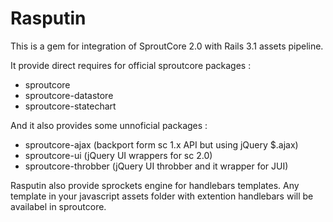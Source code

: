 Rasputin
========

This is a gem for integration of SproutCore 2.0 with Rails 3.1 assets pipeline.

It provide direct requires for official sproutcore packages :

* sproutcore
* sproutcore-datastore
* sproutcore-statechart

And it also provides some unnoficial packages :

* sproutcore-ajax (backport form sc 1.x API but using jQuery $.ajax)
* sproutcore-ui (jQuery UI wrappers for sc 2.0)
* sproutcore-throbber (jQuery UI throbber and it wrapper for JUI)

Rasputin also provide sprockets engine for handlebars templates. Any template in your
javascript assets folder with extention handlebars will be availabel in sproutcore.
